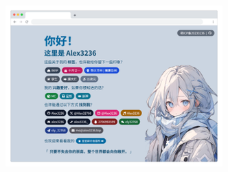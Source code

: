 <picture>
  <source media="(prefers-color-scheme: dark)" srcset="profile_dark.png">
  <img alt="Profile Image" src="profile_light.png">
</picture>